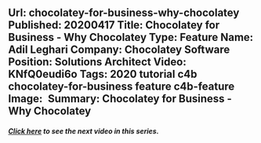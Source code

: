 Url: chocolatey-for-business-why-chocolatey
Published: 20200417
Title: Chocolatey for Business - Why Chocolatey
Type: Feature
Name: Adil Leghari
Company: Chocolatey Software
Position: Solutions Architect
Video: KNfQ0eudi6o
Tags: 2020 tutorial c4b chocolatey-for-business feature c4b-feature
Image: <img class="lazy" src="data:image/gif;base64,R0lGODlhAQABAIAAAAAAAP///yH5BAEAAAAALAAAAAABAAEAAAIBRAA7" data-src="/content/images/videos/04-02.jpg" alt="Chocolatey for Business - Why Chocolatey" title="Chocolatey for Business - Why Chocolatey" />
Summary: Chocolatey for Business - Why Chocolatey
---
<h5 class="text-center"><a href="/resources/features/chocolatey-for-business-package-builder-part-1">Click here</a> to see the next video in this series.</h5>